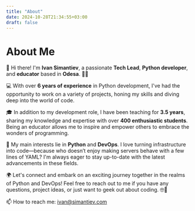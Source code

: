 ```yaml
---
title: "About"
date: 2024-10-28T21:34:55+03:00
draft: false
---
```


# About Me

👋 Hi there! I'm **Ivan Simantiev**, a passionate **Tech Lead**, **Python developer**, and **educator** based in **Odesa**. 🐍🚀

💻 With over **6 years of experience** in Python development, I've had the opportunity to work on a variety of projects, honing my skills and diving deep into the world of code.

🎓 In addition to my development role, I have been teaching for **3.5 years**, sharing my knowledge and expertise with over **400 enthusiastic students**. Being an educator allows me to inspire and empower others to embrace the wonders of programming.

🌟 My main interests lie in **Python** and **DevOps**. I love turning infrastructure into code—because who doesn’t enjoy making servers behave with a few lines of YAML? I'm always eager to stay up-to-date with the latest advancements in these fields.

🌍 Let's connect and embark on an exciting journey together in the realms of Python and DevOps! Feel free to reach out to me if you have any questions, project ideas, or just want to geek out about coding. 🤓🌱

📫 How to reach me: [ivan@simantiev.com](mailto:ivan@simantiev.com)

